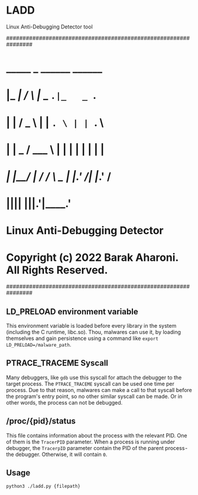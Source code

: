# LADD
Linux Anti-Debugging Detector tool

################################################################
#                                                              #
#                                                              #
#     _____          _       ______   ______                   #
#    |_   _|        / \     |_   _ `.|_   _ `.                 #
#      | |         / _ \      | | `. \ | | `. \                #
#      | |   _    / ___ \     | |  | | | |  | |                #
#     _| |__/ | _/ /   \ \_  _| |_.' /_| |_.' /                #
#    |________||____| |____||______.'|______.'                 #
#                                                              #
#    Linux Anti-Debugging Detector                             #
#                                                              #
#    Copyright (c) 2022 Barak Aharoni.  All Rights Reserved.   #
################################################################

## LD_PRELOAD environment variable
This environment variable is loaded before every library in the system (including the C runtime, libc.so). Thou, malwares can use it, by loading themselves and gain persistence using a command like `export LD_PRELOAD=/malware_path`.

## PTRACE_TRACEME Syscall
Many debuggers, like `gdb` use this syscall for attach the debugger to the target process. The `PTRACE_TRACEME` syscall can be used one time per process. Due to that reason, malwares can make a call to that syscall before the program's entry point, so no other similar syscall can be made. Or in other words, the process can not be debugged.

## /proc/{pid}/status
This file contains information about the process with the relevant PID. One of them is the `TracerPID` parameter.
When a process is running under debugger, the `TracerpID` parameter contain the PID of the parent process - the debugger. Otherwise, it will contain `0`.

## Usage
`python3 ./ladd.py {filepath}`
